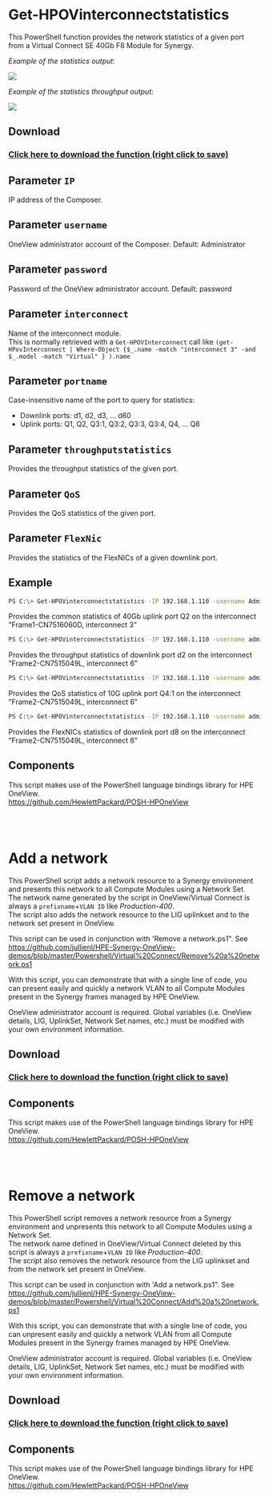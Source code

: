 # Get-HPOVinterconnectstatistics
   This PowerShell function provides the network statistics of a given port from a Virtual Connect SE 40Gb F8 Module for Synergy.   
      
   _Example of the statistics output:_   
   
   ![](https://user-images.githubusercontent.com/13134334/29812587-64563b42-8ca7-11e7-9a05-d7fb21389a69.png)   
   
   _Example of the statistics throughput output:_   
   
   ![](https://user-images.githubusercontent.com/13134334/29812596-6a0a3b56-8ca7-11e7-8a91-b6f0f4bab0c7.png)   
       
## Download

### [Click here to download the function (right click to save)](https://github.com/jullienl/OneView-demos/blob/master/Powershell/Virtual%20Connect/Get-HPOVinterconnectstatistics.ps1)

## Parameter `IP`
  IP address of the Composer.
    
## Parameter `username`
  OneView administrator account of the Composer.
  Default: Administrator
  
## Parameter `password`
  Password of the OneView administrator account. 
  Default: password
  
## Parameter `interconnect`
  Name of the interconnect module.  
  This is normally retrieved with a `Get-HPOVInterconnect` call like `(get-HPovInterconnect | Where-Object {$_.name -match "interconnect 3" -and $_.model -match "Virtual" } ).name`
  
## Parameter `portname`
  Case-insensitive name of the port to query for statistics:  
  - Downlink ports: d1, d2, d3, ... d60
  - Uplink ports: Q1, Q2, Q3:1, Q3:2, Q3:3, Q3:4, Q4, ... Q8 

## Parameter `throughputstatistics` 
  Provides the throughput statistics of the given port. 
   
## Parameter `QoS`
  Provides the QoS statistics of the given port. 

## Parameter `FlexNic`
  Provides the statistics of the FlexNICs of a given downlink port. 

## Example
  ```sh
  PS C:\> Get-HPOVinterconnectstatistics -IP 192.168.1.110 -username Administrator -password password -portname "Q2" -interconnect "Frame1-CN7516060D, interconnect 3"
  ```  
  Provides the common statistics of 40Gb uplink port Q2 on the interconnect "Frame1-CN7516060D, interconnect 3"
  
  ```sh
  PS C:\> Get-HPOVinterconnectstatistics -IP 192.168.1.110 -username administrator -password password -portname "d2" -interconnect "Frame2-CN7515049L, interconnect 6" -throughputstatistics
  ```
  Provides the throughput statistics of downlink port d2 on the interconnect "Frame2-CN7515049L, interconnect 6"
  
  ```sh
  PS C:\> Get-HPOVinterconnectstatistics -IP 192.168.1.110 -username administrator -password password -portname "Q4:1" -interconnect "Frame2-CN7515049L, interconnect 6" -qos
  ```
  Provides the QoS statistics of 10G uplink port Q4:1 on the interconnect "Frame2-CN7515049L, interconnect 6"

  ```sh
  PS C:\> Get-HPOVinterconnectstatistics -IP 192.168.1.110 -username administrator -password password -portname "d8" -interconnect "Frame2-CN7515049L, interconnect 6" -flexNICs
  ```
  Provides the FlexNICs statistics of downlink port d8 on the interconnect "Frame2-CN7515049L, interconnect 6"

## Components
  This script makes use of the PowerShell language bindings library for HPE OneView.  
  https://github.com/HewlettPackard/POSH-HPOneView

<br/>
<br/>

# Add a network

This PowerShell script adds a network resource to a Synergy environment and presents this network to all Compute Modules using a Network Set.    
The network name generated by the script in OneView/Virtual Connect is always a `prefixname`+`VLAN ID` like *Production-400*.         
The script also adds the network resource to the LIG uplinkset and to the network set present in OneView.          
  
This script can be used in conjunction with 'Remove a network.ps1". See https://github.com/jullienl/HPE-Synergy-OneView-demos/blob/master/Powershell/Virtual%20Connect/Remove%20a%20network.ps1

With this script, you can demonstrate that with a single line of code, you can present easily and quickly a network VLAN to all Compute Modules present in the Synergy frames managed by HPE OneView. 
       
OneView administrator account is required. Global variables (i.e. OneView details, LIG, UplinkSet, Network Set names, etc.) must be modified with your own environment information.

## Download

### [Click here to download the function (right click to save)](https://github.com/jullienl/OneView-demos/blob/master/Powershell/Virtual%20Connect/Add%20a%20network.ps1)

## Components
  This script makes use of the PowerShell language bindings library for HPE OneView.  
  https://github.com/HewlettPackard/POSH-HPOneView


<br/>
<br/>

# Remove a network

This PowerShell script removes a network resource from a Synergy environment and unpresents this network to all Compute Modules using a Network Set.    
The network name defined in OneView/Virtual Connect deleted by this script is always a `prefixname`+`VLAN ID` like *Production-400*.   
The script also removes the network resource from the LIG uplinkset and from the network set present in OneView.    
   
This script can be used in conjunction with 'Add a network.ps1". See https://github.com/jullienl/HPE-Synergy-OneView-demos/blob/master/Powershell/Virtual%20Connect/Add%20a%20network.ps1
  
With this script, you can demonstrate that with a single line of code, you can unpresent easily and quickly a network VLAN from all Compute Modules present in the Synergy frames managed by HPE OneView. 
        
OneView administrator account is required. Global variables (i.e. OneView details, LIG, UplinkSet, Network Set names, etc.) must be modified with your own environment information.

## Download

### [Click here to download the function (right click to save)](https://github.com/jullienl/HPE-Synergy-OneView-demos/blob/master/Powershell/Virtual%20Connect/Remove%20a%20network.ps1)

## Components
  This script makes use of the PowerShell language bindings library for HPE OneView.  
  https://github.com/HewlettPackard/POSH-HPOneView

